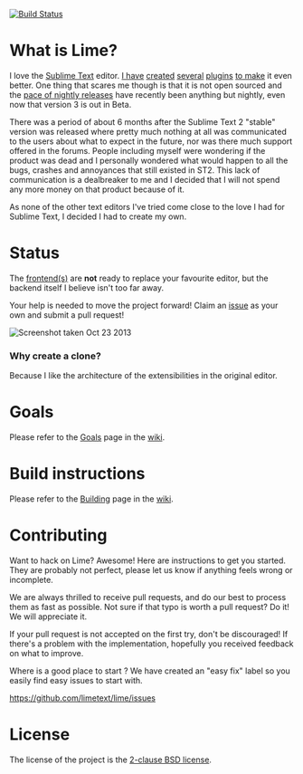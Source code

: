 [![Build Status](https://travis-ci.org/limetext/lime.png?branch=master)](https://travis-ci.org/limetext/lime)

# What is Lime?

I love the [Sublime Text](http://www.sublimetext.com) editor. [I have](https://github.com/quarnster/SublimeClang) [created](https://github.com/quarnster/SublimeJava) [several](https://github.com/quarnster/CompleteSharp) [plugins](https://github.com/quarnster/SublimeGDB) [to make](https://github.com/quarnster/ADBView) it even better. One thing that scares me though is that it is not open sourced and the [pace of nightly releases](http://www.sublimetext.com/nightly) have recently been anything but nightly, even now that version 3 is out in Beta.

There was a period of about 6 months after the Sublime Text 2 "stable" version was released where pretty much nothing at all was communicated to the users about what to expect in the future, nor was there much support offered in the forums. People including myself were wondering if the product was dead and I personally wondered what would happen to all the bugs, crashes and annoyances that still existed in ST2. This lack of communication is a dealbreaker to me and I decided that I will not spend any more money on that product because of it.

As none of the other text editors I've tried come close to the love I had for Sublime Text, I decided I had to create my own.

# Status

The [frontend(s)](https://github.com/limetext/lime/issues?direction=desc&labels=frontend) are **not** ready to replace your favourite editor, but the backend itself I believe isn't too far away.

Your help is needed to move the project forward! Claim an [issue](https://github.com/limetext/lime/issues) as your own and submit a pull request!

![Screenshot taken Oct 23 2013](http://i.imgur.com/VIpmjau.png)

### Why create a clone?

Because I like the architecture of the extensibilities in the original editor.

# Goals

Please refer to the [Goals](https://github.com/limetext/lime/wiki/Goals) page in the [wiki](https://github.com/limetext/lime/wiki/_pages).

# Build instructions

Please refer to the [Building](https://github.com/limetext/lime/wiki/Building) page in the [wiki](https://github.com/limetext/lime/wiki/_pages).


# Contributing
Want to hack on Lime? Awesome! Here are instructions to get you started. They are probably not perfect, please let us know if anything feels wrong or incomplete.

We are always thrilled to receive pull requests, and do our best to process them as fast as possible. Not sure if that typo is worth a pull request? Do it! We will appreciate it.

If your pull request is not accepted on the first try, don't be discouraged! If there's a problem with the implementation, hopefully you received feedback on what to improve.

Where is a good place to start ?
We have created an "easy fix" label so you easily find easy issues to start with.

https://github.com/limetext/lime/issues


# License

The license of the project is the [2-clause BSD license](https://github.com/limetext/lime/blob/master/LICENSE).

